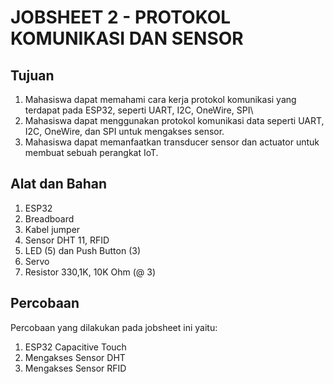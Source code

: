 # JOBSHEET 2 - PROTOKOL KOMUNIKASI DAN SENSOR

## Tujuan
  1. Mahasiswa dapat memahami cara kerja protokol komunikasi yang terdapat pada ESP32, seperti UART, I2C, OneWire, SPI\
  2. Mahasiswa dapat menggunakan protokol komunikasi data seperti UART, I2C, OneWire, dan SPI untuk mengakses sensor.
  3. Mahasiswa dapat memanfaatkan transducer sensor dan actuator untuk membuat sebuah perangkat IoT.

## Alat dan Bahan
1) ESP32
2) Breadboard
3) Kabel jumper
4) Sensor DHT 11, RFID
5) LED (5) dan Push Button (3)
6) Servo
7) Resistor 330,1K, 10K Ohm (@ 3)

## Percobaan
Percobaan yang dilakukan pada jobsheet ini yaitu:
1. ESP32 Capacitive Touch
2. Mengakses Sensor DHT
3. Mengakses Sensor RFID
